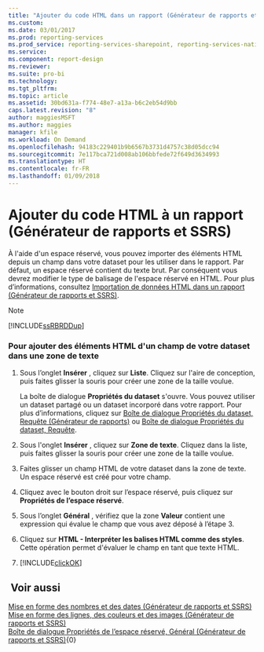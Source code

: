 ```yaml
---
title: "Ajouter du code HTML dans un rapport (Générateur de rapports et SSRS) | Microsoft Docs"
ms.custom: 
ms.date: 03/01/2017
ms.prod: reporting-services
ms.prod_service: reporting-services-sharepoint, reporting-services-native
ms.service: 
ms.component: report-design
ms.reviewer: 
ms.suite: pro-bi
ms.technology: 
ms.tgt_pltfrm: 
ms.topic: article
ms.assetid: 30bd631a-f774-48e7-a13a-b6c2eb54d9bb
caps.latest.revision: "8"
author: maggiesMSFT
ms.author: maggies
manager: kfile
ms.workload: On Demand
ms.openlocfilehash: 94183c229401b9b6567b3731d4757c38d05dcc94
ms.sourcegitcommit: 7e117bca721d008ab106bbfede72f649d3634993
ms.translationtype: HT
ms.contentlocale: fr-FR
ms.lasthandoff: 01/09/2018
---
```

# <a name="add-html-into-a-report-report-builder-and-ssrs"></a>Ajouter du code HTML à un rapport (Générateur de rapports et SSRS)
  À l'aide d'un espace réservé, vous pouvez importer des éléments HTML depuis un champ dans votre dataset pour les utiliser dans le rapport. Par défaut, un espace réservé contient du texte brut. Par conséquent vous devrez modifier le type de balisage de l'espace réservé en HTML. Pour plus d’informations, consultez [Importation de données HTML dans un rapport &#40;Générateur de rapports et SSRS&#41;](../../reporting-services/report-design/importing-html-into-a-report-report-builder-and-ssrs.md).  
  
> [!NOTE]  
>  [!INCLUDE[ssRBRDDup](../../includes/ssrbrddup-md.md)]  
  
### <a name="to-add-html-from-a-field-in-your-dataset-into-a-text-box"></a>Pour ajouter des éléments HTML d'un champ de votre dataset dans une zone de texte  
  
1.  Sous l’onglet **Insérer** , cliquez sur **Liste**. Cliquez sur l'aire de conception, puis faites glisser la souris pour créer une zone de la taille voulue.  
  
     La boîte de dialogue **Propriétés du dataset** s'ouvre. Vous pouvez utiliser un dataset partagé ou un dataset incorporé dans votre rapport. Pour plus d’informations, cliquez sur [Boîte de dialogue Propriétés du dataset, Requête &#40;Générateur de rapports&#41;](../../reporting-services/report-data/dataset-properties-dialog-box-query-report-builder.md) ou [Boîte de dialogue Propriétés du dataset, Requête](http://msdn.microsoft.com/library/1fa34a4b-7de0-4e92-99fa-bc28a206773f).  
  
2.  Sous l'onglet **Insérer** , cliquez sur **Zone de texte**. Cliquez dans la liste, puis faites glisser la souris pour créer une zone de la taille voulue.  
  
3.  Faites glisser un champ HTML de votre dataset dans la zone de texte. Un espace réservé est créé pour votre champ.  
  
4.  Cliquez avec le bouton droit sur l’espace réservé, puis cliquez sur **Propriétés de l’espace réservé**.  
  
5.  Sous l’onglet **Général** , vérifiez que la zone **Valeur** contient une expression qui évalue le champ que vous avez déposé à l’étape 3.  
  
6.  Cliquez sur **HTML - Interpréter les balises HTML comme des styles**. Cette opération permet d'évaluer le champ en tant que texte HTML.  
  
7.  [!INCLUDE[clickOK](../../includes/clickok-md.md)]  
  
## <a name="see-also"></a> Voir aussi  
 [Mise en forme des nombres et des dates &#40;Générateur de rapports et SSRS&#41;](../../reporting-services/report-design/formatting-numbers-and-dates-report-builder-and-ssrs.md)   
 [Mise en forme des lignes, des couleurs et des images &#40;Générateur de rapports et SSRS&#41;](../../reporting-services/report-design/formatting-lines-colors-and-images-report-builder-and-ssrs.md)   
 [Boîte de dialogue Propriétés de l’espace réservé, Général &#40;Générateur de rapports et SSRS&#41;](http://msdn.microsoft.com/library/7a867736-a3b0-4b5a-b3e5-fe7c8d7618a8){0}  
  
  
